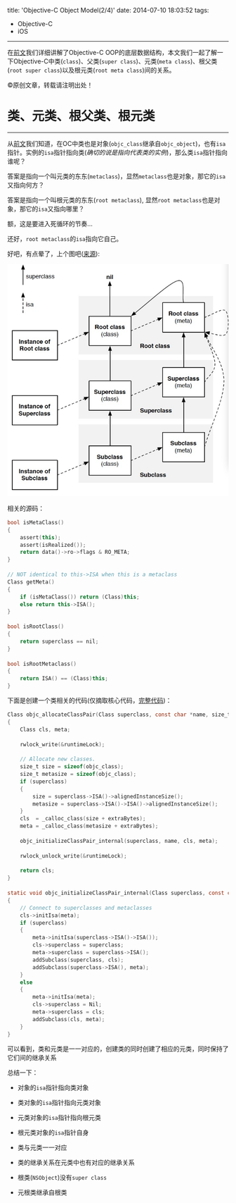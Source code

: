 title: 'Objective-C Object Model(2/4)'
date: 2014-07-10 18:03:52
tags:
- Objective-C
- iOS
---
在[前文](http://zxfcumtcs.github.io/2014/07/08/Objective-c-Object-Model/)我们详细讲解了Objective-C OOP的底层数据结构，本文我们一起了解一下Objective-C中类(`class`)、父类(`super class`)、元类(`meta class`)、根父类(`root super class`)以及根元类(`root meta class`)间的关系。
<!--more-->
©原创文章，转载请注明出处！

# 类、元类、根父类、根元类
______________
从[前文](http://zxfcumtcs.github.io/2014/07/08/Objective-c-Object-Model/)我们知道，在OC中类也是对象(`objc_class`继承自`objc_object`)，也有`isa`指针。实例的`isa`指针指向类(*确切的说是指向代表类的实例*)，那么类`isa`指针指向谁呢？

答案是指向一个叫元类的东东(`metaclass`)，显然`metaclass`也是对象，那它的`isa`又指向何方？

答案是指向一个叫根元类的东东(`root metaclass`), 显然`root metaclass`也是对象，那它的`isa`又指向哪里？

额，这是要进入死循环的节奏...

还好，`root metaclass`的`isa`指向它自己。

好吧，有点晕了，上个图吧([来源](http://www.sealiesoftware.com/blog/class%20diagram.pdf)):

![](/img/class_diagram.jpg)

相关的源码：

```mm
bool isMetaClass() 
{
    assert(this);
    assert(isRealized());
    return data()->ro->flags & RO_META;
}

// NOT identical to this->ISA when this is a metaclass
Class getMeta() 
{
    if (isMetaClass()) return (Class)this;
    else return this->ISA();
}

bool isRootClass() 
{
    return superclass == nil;
}

bool isRootMetaclass()
{
    return ISA() == (Class)this;
}
```

下面是创建一个类相关的代码(仅摘取核心代码，[完整代码](http://www.opensource.apple.com/source/objc4/objc4-551.1/runtime/objc-runtime-new.mm))：
```mm
Class objc_allocateClassPair(Class superclass, const char *name, size_t extraBytes)
{
    Class cls, meta;

    rwlock_write(&runtimeLock);

    // Allocate new classes.
    size_t size = sizeof(objc_class);
    size_t metasize = sizeof(objc_class);
    if (superclass) 
    {
        size = superclass->ISA()->alignedInstanceSize();
        metasize = superclass->ISA()->ISA()->alignedInstanceSize();
    }
    cls  = _calloc_class(size + extraBytes);
    meta = _calloc_class(metasize + extraBytes);

    objc_initializeClassPair_internal(superclass, name, cls, meta);

    rwlock_unlock_write(&runtimeLock);

    return cls;
}

static void objc_initializeClassPair_internal(Class superclass, const char *name, Class cls, Class meta)
{
    // Connect to superclasses and metaclasses
    cls->initIsa(meta);
    if (superclass) 
    {
        meta->initIsa(superclass->ISA()->ISA());
        cls->superclass = superclass;
        meta->superclass = superclass->ISA();
        addSubclass(superclass, cls);
        addSubclass(superclass->ISA(), meta);
    }
    else
    {
        meta->initIsa(meta);
        cls->superclass = Nil;
        meta->superclass = cls;
        addSubclass(cls, meta);
    }
}

```
可以看到，类和元类是一一对应的，创建类的同时创建了相应的元类，同时保持了它们间的继承关系

总结一下：

+ 对象的`isa`指针指向类对象

+ 类对象的`isa`指针指向元类对象

+ 元类对象的`isa`指针指向根元类

+ 根元类对象的`isa`指针自身

+ 类与元类一一对应

+ 类的继承关系在元类中也有对应的继承关系

+ 根类(`NSObject`)没有`super class`

+ 元根类继承自根类
